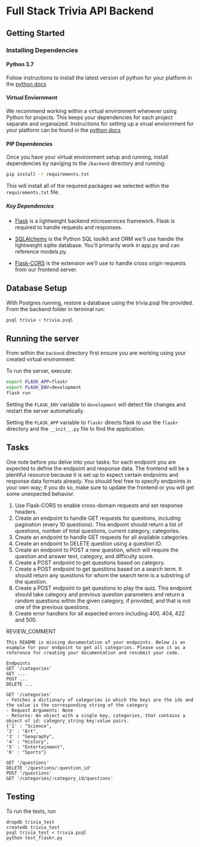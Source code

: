# Full Stack Trivia API Backend

## Getting Started

### Installing Dependencies

#### Python 3.7

Follow instructions to install the latest version of python for your platform in the [python docs](https://docs.python.org/3/using/unix.html#getting-and-installing-the-latest-version-of-python)

#### Virtual Enviornment

We recommend working within a virtual environment whenever using Python for projects. This keeps your dependencies for each project separate and organaized. Instructions for setting up a virual enviornment for your platform can be found in the [python docs](https://packaging.python.org/guides/installing-using-pip-and-virtual-environments/)

#### PIP Dependencies

Once you have your virtual environment setup and running, install dependencies by naviging to the `/backend` directory and running:

```bash
pip install -r requirements.txt
```

This will install all of the required packages we selected within the `requirements.txt` file.

##### Key Dependencies

- [Flask](http://flask.pocoo.org/)  is a lightweight backend microservices framework. Flask is required to handle requests and responses.

- [SQLAlchemy](https://www.sqlalchemy.org/) is the Python SQL toolkit and ORM we'll use handle the lightweight sqlite database. You'll primarily work in app.py and can reference models.py. 

- [Flask-CORS](https://flask-cors.readthedocs.io/en/latest/#) is the extension we'll use to handle cross origin requests from our frontend server. 

## Database Setup
With Postgres running, restore a database using the trivia.psql file provided. From the backend folder in terminal run:
```bash
psql trivia < trivia.psql
```

## Running the server

From within the `backend` directory first ensure you are working using your created virtual environment.

To run the server, execute:

```bash
export FLASK_APP=flaskr
export FLASK_ENV=development
flask run
```

Setting the `FLASK_ENV` variable to `development` will detect file changes and restart the server automatically.

Setting the `FLASK_APP` variable to `flaskr` directs flask to use the `flaskr` directory and the `__init__.py` file to find the application. 

## Tasks

One note before you delve into your tasks: for each endpoint you are expected to define the endpoint and response data. The frontend will be a plentiful resource because it is set up to expect certain endpoints and response data formats already. You should feel free to specify endpoints in your own way; if you do so, make sure to update the frontend or you will get some unexpected behavior. 

1. Use Flask-CORS to enable cross-domain requests and set response headers. 
2. Create an endpoint to handle GET requests for questions, including pagination (every 10 questions). This endpoint should return a list of questions, number of total questions, current category, categories. 
3. Create an endpoint to handle GET requests for all available categories. 
4. Create an endpoint to DELETE question using a question ID. 
5. Create an endpoint to POST a new question, which will require the question and answer text, category, and difficulty score. 
6. Create a POST endpoint to get questions based on category. 
7. Create a POST endpoint to get questions based on a search term. It should return any questions for whom the search term is a substring of the question. 
8. Create a POST endpoint to get questions to play the quiz. This endpoint should take category and previous question parameters and return a random questions within the given category, if provided, and that is not one of the previous questions. 
9. Create error handlers for all expected errors including 400, 404, 422 and 500. 

REVIEW_COMMENT
```
This README is missing documentation of your endpoints. Below is an example for your endpoint to get all categories. Please use it as a reference for creating your documentation and resubmit your code. 

Endpoints
GET '/categories'
GET ...
POST ...
DELETE ...

GET '/categories'
- Fetches a dictionary of categories in which the keys are the ids and the value is the corresponding string of the category
- Request Arguments: None
- Returns: An object with a single key, categories, that contains a object of id: category_string key:value pairs. 
{'1' : "Science",
'2' : "Art",
'3' : "Geography",
'4' : "History",
'5' : "Entertainment",
'6' : "Sports"}

GET '/questions'
DELETE '/questions/:question_id'
POST '/questions'
GET '/categories/:category_id/questions'
```


## Testing
To run the tests, run
```
dropdb trivia_test
createdb trivia_test
psql trivia_test < trivia.psql
python test_flaskr.py
```
